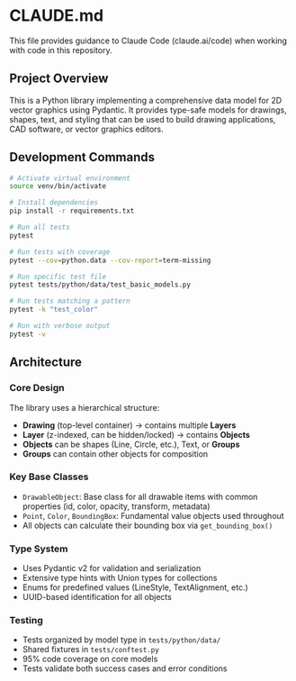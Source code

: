 # CLAUDE.md

This file provides guidance to Claude Code (claude.ai/code) when working with code in this repository.

## Project Overview

This is a Python library implementing a comprehensive data model for 2D vector graphics using Pydantic. It provides type-safe models for drawings, shapes, text, and styling that can be used to build drawing applications, CAD software, or vector graphics editors.

## Development Commands

```bash
# Activate virtual environment
source venv/bin/activate

# Install dependencies
pip install -r requirements.txt

# Run all tests
pytest

# Run tests with coverage
pytest --cov=python.data --cov-report=term-missing

# Run specific test file
pytest tests/python/data/test_basic_models.py

# Run tests matching a pattern
pytest -k "test_color"

# Run with verbose output
pytest -v
```

## Architecture

### Core Design
The library uses a hierarchical structure:
- **Drawing** (top-level container) → contains multiple **Layers**
- **Layer** (z-indexed, can be hidden/locked) → contains **Objects**
- **Objects** can be shapes (Line, Circle, etc.), Text, or **Groups**
- **Groups** can contain other objects for composition

### Key Base Classes
- `DrawableObject`: Base class for all drawable items with common properties (id, color, opacity, transform, metadata)
- `Point`, `Color`, `BoundingBox`: Fundamental value objects used throughout
- All objects can calculate their bounding box via `get_bounding_box()`

### Type System
- Uses Pydantic v2 for validation and serialization
- Extensive type hints with Union types for collections
- Enums for predefined values (LineStyle, TextAlignment, etc.)
- UUID-based identification for all objects

### Testing
- Tests organized by model type in `tests/python/data/`
- Shared fixtures in `tests/conftest.py`
- 95% code coverage on core models
- Tests validate both success cases and error conditions
